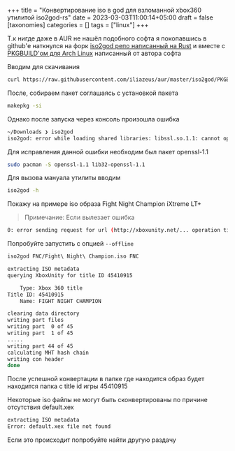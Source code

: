 +++
title = "Конвертирование iso в god для взломанной xbox360 утилитой iso2god-rs"
date = 2023-03-03T11:00:14+05:00
draft = false
[taxonomies]
categories = []
tags = ["linux"]
+++

Т.к нигде даже в AUR не нашёл подобного софта я покопавшись в github'е наткнулся на форк [iso2god репо написанный на Rust](https://github.com/iliazeus/iso2god-rs) и вместе с [PKGBUILD'ом для Arch Linux](https://github.com/iliazeus/aur/blob/master/iso2god/PKGBUILD) написанный от автора софта

Вводим для скачивания
```bash
curl https://raw.githubusercontent.com/iliazeus/aur/master/iso2god/PKGBUILD
```
После, собираем пакет соглашаясь с установкой пакета
```bash
makepkg -si
```
Однако после запуска через консоль произошла ошибка
```sh
~/Downloads ❯ iso2god
iso2god: error while loading shared libraries: libssl.so.1.1: cannot open shared object file: No such file or directory
```
Для исправления данной ошибки необходим был пакет openssl-1.1
```bash
sudo pacman -S openssl-1.1 lib32-openssl-1.1
```

Для вызова мануала утилиты вводим
```bash
iso2god -h
```
Покажу на примере iso образа Fight Night Champion iXtreme LT+
> Примечание: Если вылезает ошибка
```sh
0: error sending request for url (http://xboxunity.net/... operation timed out
```
Попробуйте запустить с опцией ``--offline``

```bash
iso2god FNС/Fight\ Night\ Champion.iso FNС
```
```sh
extracting ISO metadata
querying XboxUnity for title ID 45410915

    Type: Xbox 360 title
Title ID: 45410915
    Name: FIGHT NIGHT CHAMPION

clearing data directory
writing part files
writing part  0 of 45
writing part  1 of 45
.....
writing part 44 of 45
calculating MHT hash chain
writing con header
done
```

После успешной конвертации в папке где находится образ будет находится папка с title id игры 45410915


Некоторые iso файлы не могут быть сконвертированы по причине отсутствия default.xex
```sh
extracting ISO metadata
Error: default.xex file not found
```

Если это происходит попробуйте найти другую раздачу

